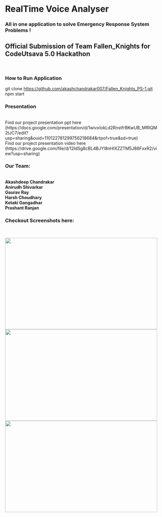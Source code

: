 # RealTime Voice Analyser
### All in one application to solve Emergency Response System Problems !

<h2> Official Submission of Team Fallen_Knights for CodeUtsava 5.0 Hackathon </h2>
</br>

<h3>How to Run Application</h3>

git clone https://github.com/akashchandrakar007/Fallen_Knights_PS-1.git
<br> npm start 
<br>

<h3>Presentation</h3><br>
Find our project presentation ppt here (https://docs.google.com/presentation/d/1wivxIokLd2RnstfrBKwUB_MfRQM2tJC7/edit?usp=sharing&ouid=110122781299756218684&rtpof=true&sd=true)
<br>
Find our project presentation video here (https://drive.google.com/file/d/12ldSg8cBL4BJYl8nHlXZZTM5J86FxxR2/view?usp=sharing)
<br>
<h3>Our Team:</h3><br><b>
 Akashdeep Chandrakar
<br>
 Anirudh Shivarkar<br>
 Gaurav Ray<br>
 Harsh Choudhary<br>
 Ketaki Gangadhar<br>
 Prashant Ranjan<br>
 
 </b>


<h3>Checkout Screenshots here:</h3><br>

  <p ><img src="https://github.com/akashchandrakar007/Fallen_Knights_PS-1/blob/master/Screenshots/ss1.jpeg" width="500" height="300">
 </br>
   <img src="https://github.com/akashchandrakar007/Fallen_Knights_PS-1/blob/master/Screenshots/ss2.jpeg" width="500" height="300">
   </br>
    <img src="https://github.com/akashchandrakar007/Fallen_Knights_PS-1/blob/master/Screenshots/ss3.jpeg" width="500" height="300">
    </p>

